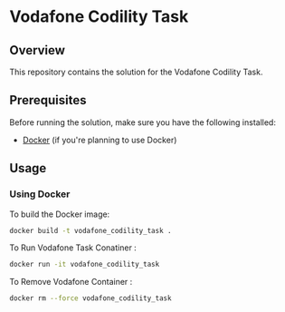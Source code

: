 # Vodafone Codility Task

## Overview

This repository contains the solution for the Vodafone Codility Task.

## Prerequisites

Before running the solution, make sure you have the following installed:

- [Docker](https://www.docker.com/) (if you're planning to use Docker)

## Usage

### Using Docker

To build the Docker image:

```bash
docker build -t vodafone_codility_task .
```

To Run Vodafone Task Conatiner :

```bash
docker run -it vodafone_codility_task
```

To Remove Vodafone Container :

```bash
docker rm --force vodafone_codility_task
```

